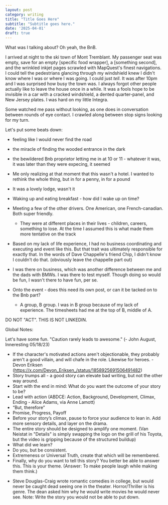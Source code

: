 ```yaml
---
layout: post
category: writing
title: "Title Goes Here"
subtitle: "Subtitle goes here."
date: '2025-04-01'
draft: true
---
```


What was I talking about? Oh yeah, the BnB.

I arrived at night to the ski town of Mont Tremblant. My passenger seat was empty, save for an empty [specific food wrapper], a [something second], and the wrinkled inkjet pages scrawled with MapQuest's finest navigations. I could tell the pedestrians glancing through my windshield knew I didn't know where I was or where I was going. I could just _tell_. It was after 10pm and I was surprised how busy the town was. I always forgot other people actually like to leave the house once in a while. It was a fools hope to be invisible in a car with a cracked windshield, a dented quarter-panel, and New Jersey plates. I was hard on my little Integra.

Some watched me pass without looking, as one does in conversation between rounds of eye contact. I crawled along between stop signs looking for my turn. 

Let's put some beats down:

- feeling like I would never find the road
- the miracle of finding the wooded entrance in the dark
- the bewildered Bnb proprietor letting me in at 10 or 11 - whatever it was, it was later than they were expecing, it seemed
- Me only realizing at that moment that this wasn't a hotel. I wanted to rethink the whole thing, but in for a penny, in for a pound
- It was a lovely lodge, wasn't it
- Waking up and eating breakfast - how did I wake up on time?
- Meeting a few of the other drivers. One American, one French-canadian. Both super friendly. 
  - They were at different places in their lives - children, careers, something to lose. At the time I assumed this is what made them more tentative on the track
- Based on my lack of life experience, I had no business coordinating and executing and event like this. But that trait was ultimately responsible for exactly that. In the words of Dave Chappelle's friend Chip, I didn't know I couldn't do that. (obviously leave the chappelle part out)
- I was there on business, which was another difference between me and the dads with BMWs. I was there to test myself. Though doing so would be fun, I wasn't there to have fun, per se.


- Onto the event - does this need its own post, or can it be tacked on to the Bnb part? 
  - A group, B group. I was in B group because of my lack of experience. The timesheets had me at the top of B, middle of A. 

DO NOT "ACT". THIS IS NOT LINKEDIN.

Global Notes:

Let's have some fun. "Caution rarely leads to awesome." (- John August, Inneresting 05/18/23)

- If the character's motivated actions aren't objectionable, they probably aren't a good villain, and will chafe in the role. Likewise for heroes. -Devon Eriksen (https://x.com/Devon_Eriksen_/status/1858925691506491482)
- Story trumps all - a good story can elevate bad writing, but not the other way around.
- Start with the end in mind: What do you want the outcome of your story to be?
- Lead with action (ABDCE: Action, Background, Development, Climax, Ending - Alice Adams, via Anne Lamott)
- “But, therefore”
- Promise, Progress, Payoff
- Before your story’s climax, pause to force your audience to lean in. Add more sensory details, and layer on the drama.
- The entire story should be designed to amplify one moment. (Van Neistat in "Details" is simply swapping the logo on the grill of his Toyota, but the video is gripping because of the structured buildup)
- What did we learn?
- Do you, but be consistent.
- Extremeness or Universal Truth, create that which will be remembered.
- Finally, why do you want to tell this story? You better be able to answer this. This is your theme. (Answer: To make people laugh while making them think.)

<!-- Candidate note -->
- Steve Douglas-Craig wrote romantic comedies in college, but would never be caught dead seeing one in the theater. Horror/Thriller is his genre. The dean asked him why he would write movies he would never see. Note: Write the story you would not be able to put down.